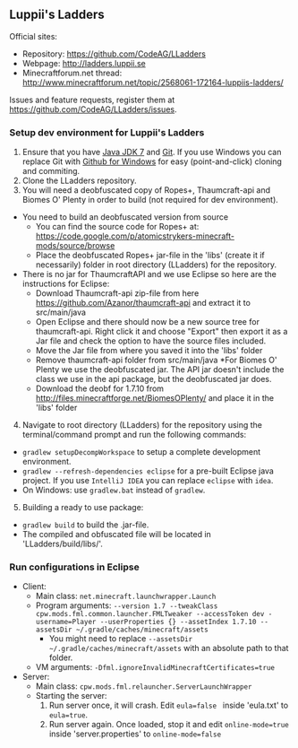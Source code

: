 ## Luppii's Ladders

Official sites:
* Repository: https://github.com/CodeAG/LLadders
* Webpage: http://ladders.luppii.se
* Minecraftforum.net thread: http://www.minecraftforum.net/topic/2568061-172164-luppiis-ladders/

Issues and feature requests, register them at https://github.com/CodeAG/LLadders/issues.

### Setup dev environment for Luppii's Ladders
1. Ensure that you have [Java JDK 7](http://www.oracle.com/technetwork/java/javase/downloads/jdk7-downloads-1880260.html) and [Git](http://git-scm.com/). If you use Windows you can replace Git with [Github for Windows](https://windows.github.com/) for easy (point-and-click) cloning and commiting.
2. Clone the LLadders repository.
3. You will need a deobfuscated copy of Ropes+, Thaumcraft-api and Biomes O' Plenty in order to build (not required for dev environment).
  * You need to build an deobfuscated version from source
    * You can find the source code for Ropes+ at: https://code.google.com/p/atomicstrykers-minecraft-mods/source/browse
    * Place the deobfuscated Ropes+ jar-file in the 'libs' (create it if necessarily) folder in root directory (LLadders) for the repository.
  * There is no jar for ThaumcraftAPI and we use Eclipse so here are the instructions for Eclipse:
    * Download Thaumcraft-api zip-file from here https://github.com/Azanor/thaumcraft-api and extract it to src/main/java
    * Open Eclipse and there should now be a new source tree for thaumcraft-api. Right click it and choose "Export" then export it as a Jar file and check the option to have the source files included. 
    * Move the Jar file from where you saved it into the 'libs' folder
    * Remove thaumcraft-api folder from src/main/java
  *For Biomes O' Plenty we use the deobfuscated jar. The API jar doesn't include the class we use in the api package, but the deobfuscated jar does.
    * Download the deobf for 1.7.10 from http://files.minecraftforge.net/BiomesOPlenty/ and place it in the 'libs' folder
4. Navigate to root directory (LLadders) for the repository using the terminal/command prompt and run the following commands:
 * `gradlew setupDecompWorkspace` to setup a complete development environment.
 * `gradlew --refresh-dependencies eclipse` for a pre-built Eclipse java project. If you use `IntelliJ IDEA` you can replace `eclipse` with `idea`.
 * On Windows: use `gradlew.bat` instead of `gradlew`.
5. Building a ready to use package:
 * `gradlew build` to build the .jar-file.
 * The compiled and obfuscated file will be located in 'LLadders/build/libs/'.

### Run configurations in Eclipse
* Client:
  * Main class: `net.minecraft.launchwrapper.Launch`
  * Program arguments: `--version 1.7 --tweakClass cpw.mods.fml.common.launcher.FMLTweaker --accessToken dev -username=Player --userProperties {} --assetIndex 1.7.10 --assetsDir ~/.gradle/caches/minecraft/assets`
    * You might need to replace `--assetsDir ~/.gradle/caches/minecraft/assets` with an absolute path to that folder.
  * VM arguments: `-Dfml.ignoreInvalidMinecraftCertificates=true`
* Server:
  * Main class: `cpw.mods.fml.relauncher.ServerLaunchWrapper`
  * Starting the server:
    1. Run server once, it will crash. Edit `eula=false ` inside 'eula.txt' to `eula=true`.
    2. Run server again. Once loaded, stop it and edit `online-mode=true` inside 'server.properties' to `online-mode=false`
